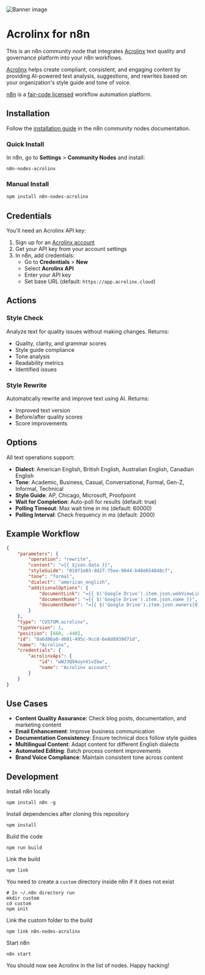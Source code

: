 ![Banner image](https://user-images.githubusercontent.com/10284570/173569848-c624317f-42b1-45a6-ab09-f0ea3c247648.png)

# Acrolinx for n8n

This is an n8n community node that integrates [Acrolinx](https://www.acrolinx.com/) text quality and governance platform into your n8n workflows.

[Acrolinx](https://www.acrolinx.com/) helps create compliant, consistent, and engaging content by providing AI-powered text analysis, suggestions, and rewrites based on your organization's style guide and tone of voice.

[n8n](https://n8n.io/) is a [fair-code licensed](https://docs.n8n.io/reference/license/) workflow automation platform.

## Installation

Follow the [installation guide](https://docs.n8n.io/integrations/community-nodes/installation/) in the n8n community nodes documentation.

### Quick Install

In n8n, go to **Settings** > **Community Nodes** and install:

```
n8n-nodes-acrolinx
```

### Manual Install

```bash
npm install n8n-nodes-acrolinx
```

## Credentials

You'll need an Acrolinx API key:

1. Sign up for an [Acrolinx account](https://www.acrolinx.com/)
2. Get your API key from your account settings
3. In n8n, add credentials:
   - Go to **Credentials** > **New**
   - Select **Acrolinx API**
   - Enter your API key
   - Set base URL (default: `https://app.acrolinx.cloud`)

## Actions

### Style Check

Analyze text for quality issues without making changes. Returns:

- Quality, clarity, and grammar scores
- Style guide compliance
- Tone analysis
- Readability metrics
- Identified issues

### Style Rewrite

Automatically rewrite and improve text using AI. Returns:

- Improved text version
- Before/after quality scores
- Score improvements

## Options

All text operations support:

- **Dialect**: American English, British English, Australian English, Canadian English
- **Tone**: Academic, Business, Casual, Conversational, Formal, Gen-Z, Informal, Technical
- **Style Guide**: AP, Chicago, Microsoft, Proofpoint
- **Wait for Completion**: Auto-poll for results (default: true)
- **Polling Timeout**: Max wait time in ms (default: 60000)
- **Polling Interval**: Check frequency in ms (default: 2000)

## Example Workflow

```json
{
	"parameters": {
		"operation": "rewrite",
		"content": "={{ $json.data }}",
		"styleGuide": "01971e03-dd27-75ee-9044-b48e654848cf",
		"tone": "formal",
		"dialect": "american_english",
		"additionalOptions": {
			"documentLink": "={{ $('Google Drive').item.json.webViewLink }}",
			"documentName": "={{ $('Google Drive').item.json.name }}",
			"documentOwner": "={{ $('Google Drive').item.json.owners[0].displayName }}"
		}
	},
	"type": "CUSTOM.acrolinx",
	"typeVersion": 1,
	"position": [660, -440],
	"id": "8a6d86a0-d601-495c-9cc8-6e8d8939d71d",
	"name": "Acrolinx",
	"credentials": {
		"acrolinxApi": {
			"id": "wWJ3Q94oynVivIbw",
			"name": "Acrolinx account"
		}
	}
}
```

## Use Cases

- **Content Quality Assurance**: Check blog posts, documentation, and marketing content
- **Email Enhancement**: Improve business communication
- **Documentation Consistency**: Ensure technical docs follow style guides
- **Multilingual Content**: Adapt content for different English dialects
- **Automated Editing**: Batch process content improvements
- **Brand Voice Compliance**: Maintain consistent tone across content

## Development

Install n8n locally

```
npm install n8n -g
```

Install dependencies after cloning this repository

```
npm install
```

Build the code

```
npm run build
```

Link the build

```
npm link
```

You need to create a `custom` directory inside n8n if it does not exist

```
# In ~/.n8n directory run
mkdir custom
cd custom
npm init
```

Link the custom folder to the build

```
npm link n8n-nodes-acrolinx
```

Start n8n

```
n8n start
```

You should now see Acrolinx in the list of nodes. Happy hacking!
